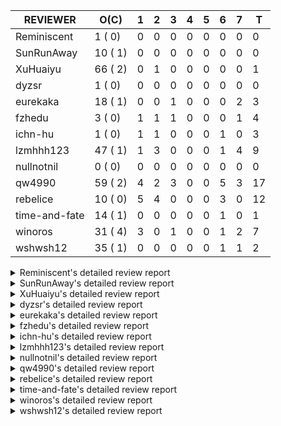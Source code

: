 |   REVIEWER    |  O(C)   | 1 | 2 | 3 | 4 | 5 | 6 | 7 | T  |
|---------------|---------|---|---|---|---|---|---|---|----|
| Reminiscent   |  1 ( 0) | 0 | 0 | 0 | 0 | 0 | 0 | 0 |  0 |
| SunRunAway    | 10 ( 1) | 0 | 0 | 0 | 0 | 0 | 0 | 0 |  0 |
| XuHuaiyu      | 66 ( 2) | 0 | 1 | 0 | 0 | 0 | 0 | 0 |  1 |
| dyzsr         |  1 ( 0) | 0 | 0 | 0 | 0 | 0 | 0 | 0 |  0 |
| eurekaka      | 18 ( 1) | 0 | 0 | 1 | 0 | 0 | 0 | 2 |  3 |
| fzhedu        |  3 ( 0) | 1 | 1 | 1 | 0 | 0 | 0 | 1 |  4 |
| ichn-hu       |  1 ( 0) | 1 | 1 | 0 | 0 | 0 | 1 | 0 |  3 |
| lzmhhh123     | 47 ( 1) | 1 | 3 | 0 | 0 | 0 | 1 | 4 |  9 |
| nullnotnil    |  0 ( 0) | 0 | 0 | 0 | 0 | 0 | 0 | 0 |  0 |
| qw4990        | 59 ( 2) | 4 | 2 | 3 | 0 | 0 | 5 | 3 | 17 |
| rebelice      | 10 ( 0) | 5 | 4 | 0 | 0 | 0 | 3 | 0 | 12 |
| time-and-fate | 14 ( 1) | 0 | 0 | 0 | 0 | 0 | 1 | 0 |  1 |
| winoros       | 31 ( 4) | 3 | 0 | 1 | 0 | 0 | 1 | 2 |  7 |
| wshwsh12      | 35 ( 1) | 0 | 0 | 0 | 0 | 0 | 1 | 1 |  2 |


<details> 
  <summary>Reminiscent's detailed review report</summary> 

## To Be Reviewed

|    REPO    |                                                              PR                                                               | C | LASTED |
|------------|-------------------------------------------------------------------------------------------------------------------------------|---|--------|
| tidb/24016 | [planner: fix index-out-of-range error when checking only_full_group_by (#23844)](https://github.com/pingcap/tidb/pull/24016) |   | 35d19h |


## Reviewed in Last 7 Days

| REPO | PR | C | D | R |
|------|----|---|---|---|


</details> 


<details> 
  <summary>SunRunAway's detailed review report</summary> 

## To Be Reviewed

|    REPO    |                                                                  PR                                                                   | C | LASTED  |
|------------|---------------------------------------------------------------------------------------------------------------------------------------|---|---------|
| tidb/19178 | [executor: Refactor probe channel](https://github.com/pingcap/tidb/pull/19178)                                                        |   | 279d17h |
| tidb/19807 | [executor: parallel evaluation for hash aggregate distinct](https://github.com/pingcap/tidb/pull/19807)                               |   | 257d11h |
| tidb/19900 | [executor: enable inline projection for sort&topN](https://github.com/pingcap/tidb/pull/19900)                                        | Y | 252d18h |
| tidb/20140 | [expressions: Support `bin-to-uuid` and `uuid-to-bin`](https://github.com/pingcap/tidb/pull/20140)                                    |   | 239d22h |
| tidb/21207 | [planner: fix the inappropriate out-of-range range estimation rule](https://github.com/pingcap/tidb/pull/21207)                       |   | 177d19h |
| tidb/21834 | [planner: enhanced index range calculation plan](https://github.com/pingcap/tidb/pull/21834)                                          |   | 154d19h |
| tidb/21878 | [planner: do not push down lock to pointGet/bacthPointGet when selection exists](https://github.com/pingcap/tidb/pull/21878)          |   | 152d18h |
| tidb/21956 | [planner/preprocessor: disallow into-outfile clause in some place](https://github.com/pingcap/tidb/pull/21956)                        |   | 147d23h |
| tidb/22217 | [*: rewrite origin SQL with default DB for SQL bindings (#21275)](https://github.com/pingcap/tidb/pull/22217)                         |   | 133d18h |
| tidb/22379 | [[experiment] executor: allow aggregation to spill disk when running out of memory quota](https://github.com/pingcap/tidb/pull/22379) |   | 126d19h |


## Reviewed in Last 7 Days

| REPO | PR | C | D | R |
|------|----|---|---|---|


</details> 


<details> 
  <summary>XuHuaiyu's detailed review report</summary> 

## To Be Reviewed

|     REPO     |                                                                                 PR                                                                                 | C | LASTED  |
|--------------|--------------------------------------------------------------------------------------------------------------------------------------------------------------------|---|---------|
| docs-cn/5561 | [Add sql optimization-related docs to toc](https://github.com/pingcap/docs-cn/pull/5561)                                                                           |   | 86d15h  |
| tidb/19900   | [executor: enable inline projection for sort&topN](https://github.com/pingcap/tidb/pull/19900)                                                                     | Y | 252d18h |
| docs/5621    | [releases: add tidb 4.0.13 release notes](https://github.com/pingcap/docs/pull/5621)                                                                               |   | 5d16h   |
| docs-cn/6270 | [releases: add tidb 4.0.13 release notes](https://github.com/pingcap/docs-cn/pull/6270)                                                                            |   | 5d16h   |
| tidb/19957   | [executor: add builtin aggregate function `json_arrayagg`](https://github.com/pingcap/tidb/pull/19957)                                                             | Y | 250d14h |
| tidb/20140   | [expressions: Support `bin-to-uuid` and `uuid-to-bin`](https://github.com/pingcap/tidb/pull/20140)                                                                 |   | 239d22h |
| tidb/20790   | [collation: add pinyin collation for chinese charset support](https://github.com/pingcap/tidb/pull/20790)                                                          |   | 197d21h |
| tidb/21064   | [planner, executor: fix cast not check error](https://github.com/pingcap/tidb/pull/21064)                                                                          |   | 185d9h  |
| tidb/21334   | [*: make rollback work on user-defined variables](https://github.com/pingcap/tidb/pull/21334)                                                                      |   | 174d14h |
| tidb/21401   | [expression: incompatibility with MySQL for ADDTIME()](https://github.com/pingcap/tidb/pull/21401)                                                                 |   | 170d11h |
| tidb/21536   | [executor: add slow-log file meta cache to avoid repeat read file meta information](https://github.com/pingcap/tidb/pull/21536)                                    |   | 163d15h |
| tidb/21564   | [ddl: fix Incorrect behavior of NO_ZERO_DATE when altering table](https://github.com/pingcap/tidb/pull/21564)                                                      |   | 162d16h |
| tidb/22131   | [privilege: remove leading and trailing space when create user and role](https://github.com/pingcap/tidb/pull/22131)                                               |   | 139d19h |
| tidb/22163   | [expression: separated arithmeticMinusIntSig](https://github.com/pingcap/tidb/pull/22163)                                                                          |   | 135d13h |
| tidb/22186   | [executor: fix select into outfile with year type column has no data (#22175)](https://github.com/pingcap/tidb/pull/22186)                                         |   | 134d16h |
| tidb/22616   | [expression: from_unixtime accept 64-bit integers](https://github.com/pingcap/tidb/pull/22616)                                                                     |   | 110d23h |
| tidb/22631   | [executor: refine window processor](https://github.com/pingcap/tidb/pull/22631)                                                                                    |   | 108d23h |
| tidb/22696   | [expression: enable arithmetic Mod push down](https://github.com/pingcap/tidb/pull/22696)                                                                          |   | 105d17h |
| tidb/22711   | [executor: Fix inline schema name](https://github.com/pingcap/tidb/pull/22711)                                                                                     |   | 105d12h |
| tidb/22722   | [planner, errno: make error code of ErrMixOfGroupFuncAndFields consistent with MySQL](https://github.com/pingcap/tidb/pull/22722)                                  |   | 104d21h |
| tidb/23012   | [executor: fix affected rows of ddls and complete uint tests](https://github.com/pingcap/tidb/pull/23012)                                                          |   | 80d17h  |
| tidb/23295   | [util, types: don't let SPM be affected by charset (#23161)](https://github.com/pingcap/tidb/pull/23295)                                                           |   | 68d12h  |
| tidb/23336   | [expression: fix unexpected constant fold when year compare string (#23281)](https://github.com/pingcap/tidb/pull/23336)                                           |   | 64d19h  |
| tidb/23348   | [planner: show cast type in EXPLAIN in coptask (#23123)](https://github.com/pingcap/tidb/pull/23348)                                                               |   | 64d18h  |
| tidb/23350   | [util/stringutil, util/ranger, planner: use hierarchical separators to simplify the parsing for info of EXPLAIN ](https://github.com/pingcap/tidb/pull/23350)      |   | 64d18h  |
| tidb/23398   | [expression: fix refine compare constant (#23339)](https://github.com/pingcap/tidb/pull/23398)                                                                     |   | 62d18h  |
| tidb/23405   | [domain: remove the exit chan, use context](https://github.com/pingcap/tidb/pull/23405)                                                                            |   | 62d17h  |
| tidb/23433   | [WIP: speed up for slow query logs retrieving ](https://github.com/pingcap/tidb/pull/23433)                                                                        |   | 61d17h  |
| tidb/23497   | [expression: Let TiDB use Hyperscan to support multi-pattern-match](https://github.com/pingcap/tidb/pull/23497)                                                    |   | 56d22h  |
| tidb/23562   | [execution: reuse iterator in hash join](https://github.com/pingcap/tidb/pull/23562)                                                                               |   | 55d13h  |
| tidb/23640   | [*: fix the bug about YEAR(0.9) returns NULL instead of 0 in NO_ZERO_DATE mode](https://github.com/pingcap/tidb/pull/23640)                                        |   | 51d13h  |
| tidb/23661   | [expression: Maintain separate scalar function pushdown lists for each engine instead of unified. (#23284)](https://github.com/pingcap/tidb/pull/23661)            |   | 50d20h  |
| tidb/23884   | [Metric: Collect TiKV Read Metric for SLI/SLO](https://github.com/pingcap/tidb/pull/23884)                                                                         |   | 42d20h  |
| tidb/23964   | [executor: GROUP_CONCAT(float) is not compatible with mysql](https://github.com/pingcap/tidb/pull/23964)                                                           |   | 37d17h  |
| tidb/24016   | [planner: fix index-out-of-range error when checking only_full_group_by (#23844)](https://github.com/pingcap/tidb/pull/24016)                                      |   | 35d19h  |
| tidb/24033   | [statistics: fix some unstable tests in global stats (#23502)](https://github.com/pingcap/tidb/pull/24033)                                                         |   | 35d9h   |
| tidb/24053   | [executor: fix wrong convert from bit to string when do projection (#23960)](https://github.com/pingcap/tidb/pull/24053)                                           |   | 34d16h  |
| tidb/24061   | [statistics: fix some potential panic in statistics (#23988)](https://github.com/pingcap/tidb/pull/24061)                                                          |   | 34d13h  |
| tidb/24079   | [planner: change descScanFactor to scanFactor when ExpectedCount is small. (#23972)](https://github.com/pingcap/tidb/pull/24079)                                   |   | 33d20h  |
| tidb/24155   | [planner, executor: fix index merge partial table scan schema (#23936)](https://github.com/pingcap/tidb/pull/24155)                                                |   | 29d20h  |
| tidb/24179   | [expression: fix float64 overflow check in plus/minus real function](https://github.com/pingcap/tidb/pull/24179)                                                   |   | 28d23h  |
| tidb/24228   | [executor: skip TestPrepareStmtAfterIsolationReadChange when race enable (#24200)](https://github.com/pingcap/tidb/pull/24228)                                     |   | 26d22h  |
| tidb/24229   | [executor: speed up race test TestInsertReorgDelete (#24208)](https://github.com/pingcap/tidb/pull/24229)                                                          |   | 26d21h  |
| tidb/24234   | [executor: skip TestMppExecution when race is enabled (#24222)](https://github.com/pingcap/tidb/pull/24234)                                                        |   | 26d18h  |
| tidb/24241   | [planner/core: remove random test to reduce CI time (#24207)](https://github.com/pingcap/tidb/pull/24241)                                                          |   | 26d15h  |
| tidb/24267   | [expression: fix wrong flen infer for bit constant (#23867)](https://github.com/pingcap/tidb/pull/24267)                                                           |   | 24d18h  |
| tidb/24287   | [planner/core: support union all for mpp.](https://github.com/pingcap/tidb/pull/24287)                                                                             |   | 23d19h  |
| tidb/24341   | [executor: fix projection executor panic and add failpoint test (#24231)](https://github.com/pingcap/tidb/pull/24341)                                              |   | 21d20h  |
| tidb/24345   | [executor: fix data race of parallel apply operator (#24257)](https://github.com/pingcap/tidb/pull/24345)                                                          |   | 21d19h  |
| tidb/24354   | [expression: fix wrong type infer for agg function when type is null (#24290)](https://github.com/pingcap/tidb/pull/24354)                                         |   | 21d16h  |
| tidb/24371   | [*: avoid create new parser object in prepared exec](https://github.com/pingcap/tidb/pull/24371)                                                                   |   | 20d20h  |
| tidb/24466   | [test: fix unstable TestIssue20658 (#24425)](https://github.com/pingcap/tidb/pull/24466)                                                                           |   | 12d15h  |
| tidb/24488   | [planner: let CopTiFlashConcurrencyFactor inflence the cost of whole plan (#24157)](https://github.com/pingcap/tidb/pull/24488)                                    |   | 11d18h  |
| tidb/24489   | [planner: clone possible properties before saving them (#24204)](https://github.com/pingcap/tidb/pull/24489)                                                       |   | 11d17h  |
| tidb/24513   | [inforschema, executor, util/kvcache, util/statement_summary : Add STATEMENTS_SUMMARY_EVICTED into information_schema](https://github.com/pingcap/tidb/pull/24513) |   | 9d21h   |
| tidb/24529   | [*: consitent get infoschema (#24230)](https://github.com/pingcap/tidb/pull/24529)                                                                                 |   | 9d13h   |
| tidb/24546   | [*: test](https://github.com/pingcap/tidb/pull/24546)                                                                                                              |   | 8d17h   |
| tidb/24566   | [variable: remove radix join variable](https://github.com/pingcap/tidb/pull/24566)                                                                                 |   | 7d21h   |
| tidb/24568   | [executor: fix index join panic on prefix index on some cases](https://github.com/pingcap/tidb/pull/24568)                                                         |   | 7d20h   |
| tidb/24611   | [executor: fix point_get result on clustered index when new-row-format disabled but new-collation enabled (#24544)](https://github.com/pingcap/tidb/pull/24611)    |   | 6d21h   |
| tidb/24613   | [planner, executor: supports select statement with AS OF](https://github.com/pingcap/tidb/pull/24613)                                                              |   | 6d19h   |
| tidb/24671   | [(DNM) Revert "planner, executor: enable inline projection for Limit (#20288)"](https://github.com/pingcap/tidb/pull/24671)                                        |   | 5d16h   |
| tidb/24699   | [*: Remove incorrect global sysvar caching](https://github.com/pingcap/tidb/pull/24699)                                                                            |   | 2d11h   |
| tidb/24740   | [*: support AS OF TIMESTAMP read-only begin statement](https://github.com/pingcap/tidb/pull/24740)                                                                 |   | 20h     |
| tidb/24766   | [executor: implement set transaction read only as of transaction](https://github.com/pingcap/tidb/pull/24766)                                                      |   | 13h     |
| tidb/24772   | [executor: fix wrong enum key in point get (#24618)](https://github.com/pingcap/tidb/pull/24772)                                                                   |   | 7h      |


## Reviewed in Last 7 Days

|    REPO    |                                                          PR                                                           | C | D |  R   |
|------------|-----------------------------------------------------------------------------------------------------------------------|---|---|------|
| tidb/24542 | [expression, planner: push cast down to control function with enum type.](https://github.com/pingcap/tidb/pull/24542) |   | 2 | 7d3h |


</details> 


<details> 
  <summary>dyzsr's detailed review report</summary> 

## To Be Reviewed

|    REPO    |                                                                 PR                                                                  | C | LASTED |
|------------|-------------------------------------------------------------------------------------------------------------------------------------|---|--------|
| tidb/24018 | [ranger: fix the range construction behavior when the column's type is `YEAR` (#23559)](https://github.com/pingcap/tidb/pull/24018) |   | 35d18h |


## Reviewed in Last 7 Days

| REPO | PR | C | D | R |
|------|----|---|---|---|


</details> 


<details> 
  <summary>eurekaka's detailed review report</summary> 

## To Be Reviewed

|    REPO    |                                                                  PR                                                                  | C | LASTED  |
|------------|--------------------------------------------------------------------------------------------------------------------------------------|---|---------|
| tidb/20877 | [statistics: collect index usage information](https://github.com/pingcap/tidb/pull/20877)                                            |   | 195d17h |
| tidb/23316 | [planner: Fix rebuild range for prepared plan](https://github.com/pingcap/tidb/pull/23316)                                           |   | 65d17h  |
| tidb/23373 | [executor: fix get var expr when session var is hex literal (#23241)](https://github.com/pingcap/tidb/pull/23373)                    |   | 63d19h  |
| tidb/23760 | [collation: fix tidb panic when compare string with collation](https://github.com/pingcap/tidb/pull/23760)                           |   | 49d14h  |
| tidb/24033 | [statistics: fix some unstable tests in global stats (#23502)](https://github.com/pingcap/tidb/pull/24033)                           |   | 35d9h   |
| tidb/24061 | [statistics: fix some potential panic in statistics (#23988)](https://github.com/pingcap/tidb/pull/24061)                            |   | 34d13h  |
| tidb/24079 | [planner: change descScanFactor to scanFactor when ExpectedCount is small. (#23972)](https://github.com/pingcap/tidb/pull/24079)     |   | 33d20h  |
| tidb/24147 | [docs/design: add proposal for common table expression](https://github.com/pingcap/tidb/pull/24147)                                  |   | 29d23h  |
| tidb/24155 | [planner, executor: fix index merge partial table scan schema (#23936)](https://github.com/pingcap/tidb/pull/24155)                  |   | 29d20h  |
| tidb/24317 | [statistics: skip reading mysql.stats_histograms if cached stats is up-to-date (#24175)](https://github.com/pingcap/tidb/pull/24317) |   | 22d17h  |
| tidb/24458 | [planner, executor, statistics: support correlation calc for new sampling method](https://github.com/pingcap/tidb/pull/24458)        |   | 12d17h  |
| tidb/24537 | [*: remove SchemaVersion in TransactionContext (#24236)](https://github.com/pingcap/tidb/pull/24537)                                 |   | 9d0h    |
| tidb/24623 | [statistics: fix the unexpected estimation error on full sampling](https://github.com/pingcap/tidb/pull/24623)                       |   | 6d18h   |
| tidb/24633 | [planner: fix incorrect TableDual plan built from nulleq (#24596)](https://github.com/pingcap/tidb/pull/24633)                       | Y | 6d14h   |
| tidb/24635 | [ranger: fix the case which could have duplicate ranges (#24590)](https://github.com/pingcap/tidb/pull/24635)                        |   | 6d14h   |
| tidb/24649 | [server: close the temporary session in HTTP API to avoid memory leak (#24339)](https://github.com/pingcap/tidb/pull/24649)          |   | 6d0h    |
| tidb/24650 | [server: close the temporary session in HTTP API to avoid memory leak (#24339)](https://github.com/pingcap/tidb/pull/24650)          |   | 6d0h    |
| tidb/24703 | [planner: unify name of datasource receiver](https://github.com/pingcap/tidb/pull/24703)                                             |   | 1d23h   |


## Reviewed in Last 7 Days

|    REPO    |                                                  PR                                                   | C | D |   R    |
|------------|-------------------------------------------------------------------------------------------------------|---|---|--------|
| tidb/24287 | [planner/core: support union all for mpp.](https://github.com/pingcap/tidb/pull/24287)                |   | 3 | 20d23h |
| tidb/24590 | [ranger: fix the case which could have duplicate ranges](https://github.com/pingcap/tidb/pull/24590)  |   | 7 | 22h    |
| tidb/24596 | [planner: fix incorrect TableDual plan built from nulleq](https://github.com/pingcap/tidb/pull/24596) | Y | 7 | 18h    |


</details> 


<details> 
  <summary>fzhedu's detailed review report</summary> 

## To Be Reviewed

|    REPO    |                                                               PR                                                                | C | LASTED |
|------------|---------------------------------------------------------------------------------------------------------------------------------|---|--------|
| tidb/24341 | [executor: fix projection executor panic and add failpoint test (#24231)](https://github.com/pingcap/tidb/pull/24341)           |   | 21d20h |
| tidb/24488 | [planner: let CopTiFlashConcurrencyFactor inflence the cost of whole plan (#24157)](https://github.com/pingcap/tidb/pull/24488) |   | 11d18h |
| tidb/24724 | [store/copr: balance region for batch cop task (#24521)](https://github.com/pingcap/tidb/pull/24724)                            |   | 1d16h  |


## Reviewed in Last 7 Days

|     REPO     |                                                  PR                                                  | C | D |   R   |
|--------------|------------------------------------------------------------------------------------------------------|---|---|-------|
| tiflash/1717 | [disable run-generate-tests for randgen-mpp (#1716)](https://github.com/pingcap/tiflash/pull/1717)   |   | 1 | 0h    |
| tidb/24521   | [store/copr: balance region for batch cop task](https://github.com/pingcap/tidb/pull/24521)          |   | 2 | 7d21h |
| tidb/24287   | [planner/core: support union all for mpp.](https://github.com/pingcap/tidb/pull/24287)               |   | 3 | 21d3h |
| kvproto/763  | [mpp: support returning regions that need retry (#751)](https://github.com/pingcap/kvproto/pull/763) |   | 7 | 0h    |


</details> 


<details> 
  <summary>ichn-hu's detailed review report</summary> 

## To Be Reviewed

|    REPO    |                                                PR                                                | C | LASTED |
|------------|--------------------------------------------------------------------------------------------------|---|--------|
| tidb/24772 | [executor: fix wrong enum key in point get (#24618)](https://github.com/pingcap/tidb/pull/24772) |   | 7h     |


## Reviewed in Last 7 Days

|    REPO    |                                                        PR                                                         | C | D |   R    |
|------------|-------------------------------------------------------------------------------------------------------------------|---|---|--------|
| tidb/24618 | [executor: fix wrong enum key in point get](https://github.com/pingcap/tidb/pull/24618)                           |   | 1 | 5d22h  |
| tidb/24379 | [executor: enhancement for ListInDisk(support writing after reading)](https://github.com/pingcap/tidb/pull/24379) |   | 2 | 18d20h |
| tidb/24632 | [util: fix wrong enum building for index range ](https://github.com/pingcap/tidb/pull/24632)                      |   | 6 | 16h    |


</details> 


<details> 
  <summary>lzmhhh123's detailed review report</summary> 

## To Be Reviewed

|    REPO    |                                                                           PR                                                                            | C | LASTED  |
|------------|---------------------------------------------------------------------------------------------------------------------------------------------------------|---|---------|
| tidb/20444 | [expression: add json_merge_patch](https://github.com/pingcap/tidb/pull/20444)                                                                          |   | 217d21h |
| tidb/20465 | [expression: add uuidShortFunction](https://github.com/pingcap/tidb/pull/20465)                                                                         |   | 216d19h |
| tidb/20642 | [executor: modify admin executors to support partitioned table with global index](https://github.com/pingcap/tidb/pull/20642)                           |   | 205d16h |
| tidb/20903 | [planner: fix confused and unnecessary double-projection in plans.](https://github.com/pingcap/tidb/pull/20903)                                         |   | 194d17h |
| tidb/21018 | [planner: don't push down null sensitive join conditions (#19620)](https://github.com/pingcap/tidb/pull/21018)                                          |   | 188d17h |
| tidb/21195 | [brie: integrate lightning to suport IMPORT statement](https://github.com/pingcap/tidb/pull/21195)                                                      |   | 177d23h |
| tidb/21334 | [*: make rollback work on user-defined variables](https://github.com/pingcap/tidb/pull/21334)                                                           |   | 174d14h |
| tidb/21347 | [session: make rollback work on global variables](https://github.com/pingcap/tidb/pull/21347)                                                           |   | 173d20h |
| tidb/21487 | [*: ensure TABLE statement works](https://github.com/pingcap/tidb/pull/21487)                                                                           |   | 167d5h  |
| tidb/21651 | [planner: allow filter condition pushing down to IndexScan for prefix index](https://github.com/pingcap/tidb/pull/21651)                                |   | 160d14h |
| tidb/22126 | [*: add `sys` schema, `sys.SCHEMA_UNUSED_INDEXES` view and `sys.SCHEMA_INDEX_USAGE` view](https://github.com/pingcap/tidb/pull/22126)                   |   | 139d20h |
| tidb/22361 | [table: fix insert into _tidb_rowid panic and rebase it if needed (#22062)](https://github.com/pingcap/tidb/pull/22361)                                 |   | 127d20h |
| tidb/22372 | [executor: fix SelectForUpdate in decorrelated subquery under pessimistic mode](https://github.com/pingcap/tidb/pull/22372)                             |   | 127d10h |
| tidb/22478 | [planner, executor: fix query partition table with global unique index get wrong result](https://github.com/pingcap/tidb/pull/22478)                    |   | 118d13h |
| tidb/22631 | [executor: refine window processor](https://github.com/pingcap/tidb/pull/22631)                                                                         |   | 108d23h |
| tidb/22699 | [brie: add error info column and history backup/restore info in sql](https://github.com/pingcap/tidb/pull/22699)                                        |   | 105d16h |
| tidb/23022 | [executor: create PipelinedWindowExec](https://github.com/pingcap/tidb/pull/23022)                                                                      |   | 79d18h  |
| tidb/23149 | [core: support left join and right join for join reorder](https://github.com/pingcap/tidb/pull/23149)                                                   |   | 74d12h  |
| tidb/23348 | [planner: show cast type in EXPLAIN in coptask (#23123)](https://github.com/pingcap/tidb/pull/23348)                                                    |   | 64d18h  |
| tidb/23373 | [executor: fix get var expr when session var is hex literal (#23241)](https://github.com/pingcap/tidb/pull/23373)                                       |   | 63d19h  |
| tidb/23661 | [expression: Maintain separate scalar function pushdown lists for each engine instead of unified. (#23284)](https://github.com/pingcap/tidb/pull/23661) |   | 50d20h  |
| tidb/23703 | [expression: fix approx_percent panic on bit column (#23687)](https://github.com/pingcap/tidb/pull/23703)                                               |   | 50d14h  |
| tidb/23760 | [collation: fix tidb panic when compare string with collation](https://github.com/pingcap/tidb/pull/23760)                                              |   | 49d14h  |
| tidb/23940 | [config, ddl: allow auto inc columns in generated columns and expression indexes](https://github.com/pingcap/tidb/pull/23940)                           |   | 39d18h  |
| tidb/23968 | [statistics: fix unstable TestDropPartitionStats test](https://github.com/pingcap/tidb/pull/23968)                                                      |   | 37d15h  |
| tidb/23987 | [executor: Implements json_arrayagg function](https://github.com/pingcap/tidb/pull/23987)                                                               |   | 36d18h  |
| tidb/24016 | [planner: fix index-out-of-range error when checking only_full_group_by (#23844)](https://github.com/pingcap/tidb/pull/24016)                           |   | 35d19h  |
| tidb/24018 | [ranger: fix the range construction behavior when the column's type is `YEAR` (#23559)](https://github.com/pingcap/tidb/pull/24018)                     |   | 35d18h  |
| tidb/24151 | [ddl: admin show ddl jobs output confusing with multiple jobs](https://github.com/pingcap/tidb/pull/24151)                                              |   | 29d21h  |
| tidb/24155 | [planner, executor: fix index merge partial table scan schema (#23936)](https://github.com/pingcap/tidb/pull/24155)                                     |   | 29d20h  |
| tidb/24186 | [executor: make column default value being aware of NO_ZERO_IN_DATE (#24174)](https://github.com/pingcap/tidb/pull/24186)                               |   | 28d19h  |
| tidb/24211 | [*: support txn retry when auto id meets duplicate entry](https://github.com/pingcap/tidb/pull/24211)                                                   |   | 27d13h  |
| tidb/24234 | [executor: skip TestMppExecution when race is enabled (#24222)](https://github.com/pingcap/tidb/pull/24234)                                             |   | 26d18h  |
| tidb/24250 | [planner: rewrite `LIKE` as range for expression index](https://github.com/pingcap/tidb/pull/24250)                                                     |   | 25d21h  |
| tidb/24268 | [expression: fix cast real, decimal to time (#24120)](https://github.com/pingcap/tidb/pull/24268)                                                       |   | 24d17h  |
| tidb/24341 | [executor: fix projection executor panic and add failpoint test (#24231)](https://github.com/pingcap/tidb/pull/24341)                                   |   | 21d20h  |
| tidb/24423 | [executor, statistics: support prefix column index case for full sampling analyze](https://github.com/pingcap/tidb/pull/24423)                          |   | 13d18h  |
| tidb/24539 | [statistics: dump FMSketch to KV only for partition table with dynamic prune mode (#24453)](https://github.com/pingcap/tidb/pull/24539)                 |   | 8d21h   |
| tidb/24551 | [planner: create new column slice in PreparePossibleProperties (#24342)](https://github.com/pingcap/tidb/pull/24551)                                    |   | 8d16h   |
| tidb/24574 | [planner: add tests for partition range boundaries for LT/GT](https://github.com/pingcap/tidb/pull/24574)                                               |   | 7d18h   |
| tidb/24600 | [store/tikv: change backoff type for missed tiflash peer. (#24577)](https://github.com/pingcap/tidb/pull/24600)                                         |   | 7d12h   |
| tidb/24612 | [planner/core: refresh stale regions in cache for batch cop response (#24457)](https://github.com/pingcap/tidb/pull/24612)                              |   | 6d21h   |
| tidb/24633 | [planner: fix incorrect TableDual plan built from nulleq (#24596)](https://github.com/pingcap/tidb/pull/24633)                                          | Y | 6d14h   |
| tidb/24670 | [expression: support cast real/int as real](https://github.com/pingcap/tidb/pull/24670)                                                                 |   | 5d16h   |
| tidb/24684 | [ddl: add region and split compatibility for temporary table](https://github.com/pingcap/tidb/pull/24684)                                               |   | 2d18h   |
| tidb/24737 | [executor: pessimistic lock on the temporary table should not be written to TiKV](https://github.com/pingcap/tidb/pull/24737)                           |   | 23h     |
| tidb/24770 | [config: ignore tiflash when show config](https://github.com/pingcap/tidb/pull/24770)                                                                   |   | 11h     |


## Reviewed in Last 7 Days

|    REPO    |                                                                    PR                                                                    | C | D |   R   |
|------------|------------------------------------------------------------------------------------------------------------------------------------------|---|---|-------|
| tikv/10167 | [copr: fix Max/Min bug when comparing signed and unsigned int64](https://github.com/tikv/tikv/pull/10167)                                |   | 1 | 5d20h |
| tidb/24675 | [expression: add builtin function ``json_pretty``](https://github.com/pingcap/tidb/pull/24675)                                           |   | 2 | 3d18h |
| tidb/24287 | [planner/core: support union all for mpp.](https://github.com/pingcap/tidb/pull/24287)                                                   |   | 2 | 22d1h |
| tidb/24685 | [*: add option for enum push down](https://github.com/pingcap/tidb/pull/24685)                                                           |   | 2 | 20h   |
| tidb/24614 | [planner: fix wrongly check for update statement](https://github.com/pingcap/tidb/pull/24614)                                            |   | 6 | 1d0h  |
| tidb/24632 | [util: fix wrong enum building for index range ](https://github.com/pingcap/tidb/pull/24632)                                             |   | 7 | 0h    |
| tidb/24542 | [expression, planner: push cast down to control function with enum type.](https://github.com/pingcap/tidb/pull/24542)                    |   | 7 | 2d0h  |
| tidb/24457 | [planner/core: refresh stale regions in cache for batch cop response](https://github.com/pingcap/tidb/pull/24457)                        |   | 7 | 5d20h |
| tikv/10159 | [tidb_query: fix read empty value for the clustered PK column in the 2nd index with latin1_bin](https://github.com/tikv/tikv/pull/10159) | Y | 7 | 17h   |


</details> 


<details> 
  <summary>nullnotnil's detailed review report</summary> 

## To Be Reviewed

| REPO | PR | C | LASTED |
|------|----|---|--------|


## Reviewed in Last 7 Days

| REPO | PR | C | D | R |
|------|----|---|---|---|


</details> 


<details> 
  <summary>qw4990's detailed review report</summary> 

## To Be Reviewed

|     REPO     |                                                                           PR                                                                            | C | LASTED  |
|--------------|---------------------------------------------------------------------------------------------------------------------------------------------------------|---|---------|
| docs-cn/5561 | [Add sql optimization-related docs to toc](https://github.com/pingcap/docs-cn/pull/5561)                                                                |   | 86d15h  |
| tidb/19029   | [types: fix unexpected NOT_NULL flags](https://github.com/pingcap/tidb/pull/19029)                                                                      |   | 286d22h |
| docs/5498    | [partitioning: Corrected partition management](https://github.com/pingcap/docs/pull/5498)                                                               |   | 23d19h  |
| tidb/20708   | [*: separate auto_increment ID allocator from _tidb_rowid allocator](https://github.com/pingcap/tidb/pull/20708)                                        |   | 202d20h |
| tidb/21018   | [planner: don't push down null sensitive join conditions (#19620)](https://github.com/pingcap/tidb/pull/21018)                                          |   | 188d17h |
| tidb/21318   | [planner, expression: use the range of column types to simplify expressions](https://github.com/pingcap/tidb/pull/21318)                                |   | 174d19h |
| tidb/21401   | [expression: incompatibility with MySQL for ADDTIME()](https://github.com/pingcap/tidb/pull/21401)                                                      |   | 170d11h |
| tidb/21508   | [execution: fix dayofweek('0000-00-00') behavior](https://github.com/pingcap/tidb/pull/21508)                                                           |   | 166d10h |
| tidb/21887   | [types: support %X %V %W formats for STR_TO_DATE()](https://github.com/pingcap/tidb/pull/21887)                                                         |   | 151d11h |
| tidb/22146   | [executor: forbid SFU on view](https://github.com/pingcap/tidb/pull/22146)                                                                              |   | 135d22h |
| tidb/22217   | [*: rewrite origin SQL with default DB for SQL bindings (#21275)](https://github.com/pingcap/tidb/pull/22217)                                           |   | 133d18h |
| tidb/22234   | [executor, planner: ON DUPLICATE UPDATE can refer to un-project col (#14412)](https://github.com/pingcap/tidb/pull/22234)                               |   | 133d15h |
| tidb/22261   | [time: fix parse datetime won't truncate the reluctant string (#22232)](https://github.com/pingcap/tidb/pull/22261)                                     |   | 132d19h |
| tidb/22374   | [expression: separated arithmeticIntDivideSig](https://github.com/pingcap/tidb/pull/22374)                                                              |   | 127d0h  |
| tidb/22415   | [ddl: refactor bundle[2/2] [6/6]](https://github.com/pingcap/tidb/pull/22415)                                                                           |   | 123d17h |
| tidb/22416   | [core: fix subQuery at projection in only_full_group](https://github.com/pingcap/tidb/pull/22416)                                                       | Y | 123d12h |
| tidb/22541   | [expression: Support builtin function SOUNDEX](https://github.com/pingcap/tidb/pull/22541)                                                              |   | 113d9h  |
| tidb/22862   | [brie: fix the problem that ddl restored by BR via SQL is not replicated to downstream](https://github.com/pingcap/tidb/pull/22862)                     |   | 86d23h  |
| tidb/23022   | [executor: create PipelinedWindowExec](https://github.com/pingcap/tidb/pull/23022)                                                                      |   | 79d18h  |
| tidb/23295   | [util, types: don't let SPM be affected by charset (#23161)](https://github.com/pingcap/tidb/pull/23295)                                                |   | 68d12h  |
| tidb/23316   | [planner: Fix rebuild range for prepared plan](https://github.com/pingcap/tidb/pull/23316)                                                              |   | 65d17h  |
| tidb/23373   | [executor: fix get var expr when session var is hex literal (#23241)](https://github.com/pingcap/tidb/pull/23373)                                       |   | 63d19h  |
| tidb/23398   | [expression: fix refine compare constant (#23339)](https://github.com/pingcap/tidb/pull/23398)                                                          |   | 62d18h  |
| tidb/23590   | [planner, table: optimize the list partition pruner for range query](https://github.com/pingcap/tidb/pull/23590)                                        |   | 54d16h  |
| tidb/23661   | [expression: Maintain separate scalar function pushdown lists for each engine instead of unified. (#23284)](https://github.com/pingcap/tidb/pull/23661) |   | 50d20h  |
| tidb/23730   | [distsql/*: typo fix for `dispatches`](https://github.com/pingcap/tidb/pull/23730)                                                                      |   | 49d19h  |
| tidb/23796   | [tests: make TestIndexLookupMergeJoinHang and TestIssue18068 stable (#23741)](https://github.com/pingcap/tidb/pull/23796)                               |   | 48d20h  |
| tidb/23963   | [executor: checking chunk is full precedes filtering](https://github.com/pingcap/tidb/pull/23963)                                                       |   | 37d17h  |
| tidb/23987   | [executor: Implements json_arrayagg function](https://github.com/pingcap/tidb/pull/23987)                                                               |   | 36d18h  |
| tidb/24018   | [ranger: fix the range construction behavior when the column's type is `YEAR` (#23559)](https://github.com/pingcap/tidb/pull/24018)                     |   | 35d18h  |
| tidb/24193   | [executor: implement CTEStorage](https://github.com/pingcap/tidb/pull/24193)                                                                            |   | 28d10h  |
| tidb/24229   | [executor: speed up race test TestInsertReorgDelete (#24208)](https://github.com/pingcap/tidb/pull/24229)                                               |   | 26d21h  |
| tidb/24241   | [planner/core: remove random test to reduce CI time (#24207)](https://github.com/pingcap/tidb/pull/24241)                                               |   | 26d15h  |
| tidb/24267   | [expression: fix wrong flen infer for bit constant (#23867)](https://github.com/pingcap/tidb/pull/24267)                                                |   | 24d18h  |
| tidb/24354   | [expression: fix wrong type infer for agg function when type is null (#24290)](https://github.com/pingcap/tidb/pull/24354)                              |   | 21d16h  |
| tidb/24374   | [planner: filter conflict read_from_storage hints (#24313)](https://github.com/pingcap/tidb/pull/24374)                                                 |   | 20d19h  |
| tidb/24382   | [statistics: trigger auto-analyze based on histogram row count](https://github.com/pingcap/tidb/pull/24382)                                             |   | 20d16h  |
| tidb/24432   | [store/copr: invalidate stale regions for Mpp query. (#24410)](https://github.com/pingcap/tidb/pull/24432)                                              |   | 13d16h  |
| tidb/24437   | [planner: fix column pruning bug for Apply and Join (#24369)](https://github.com/pingcap/tidb/pull/24437)                                               |   | 13d13h  |
| tidb/24466   | [test: fix unstable TestIssue20658 (#24425)](https://github.com/pingcap/tidb/pull/24466)                                                                |   | 12d15h  |
| tidb/24493   | [store/cop: reload region every time when meeting io error (#24447)](https://github.com/pingcap/tidb/pull/24493)                                        |   | 11d16h  |
| tidb/24527   | [*: Upgrade to go 1.16 && remove deprecated io/ioutil](https://github.com/pingcap/tidb/pull/24527)                                                      |   | 9d13h   |
| tidb/24537   | [*: remove SchemaVersion in TransactionContext (#24236)](https://github.com/pingcap/tidb/pull/24537)                                                    |   | 9d0h    |
| tidb/24539   | [statistics: dump FMSketch to KV only for partition table with dynamic prune mode (#24453)](https://github.com/pingcap/tidb/pull/24539)                 |   | 8d21h   |
| tidb/24551   | [planner: create new column slice in PreparePossibleProperties (#24342)](https://github.com/pingcap/tidb/pull/24551)                                    |   | 8d16h   |
| tidb/24575   | [*: introduce snapshot into analyze](https://github.com/pingcap/tidb/pull/24575)                                                                        |   | 7d18h   |
| tidb/24623   | [statistics: fix the unexpected estimation error on full sampling](https://github.com/pingcap/tidb/pull/24623)                                          |   | 6d18h   |
| tidb/24633   | [planner: fix incorrect TableDual plan built from nulleq (#24596)](https://github.com/pingcap/tidb/pull/24633)                                          | Y | 6d14h   |
| tidb/24635   | [ranger: fix the case which could have duplicate ranges (#24590)](https://github.com/pingcap/tidb/pull/24635)                                           |   | 6d14h   |
| tidb/24663   | [planner: include schema name when checking duplicate table aliases](https://github.com/pingcap/tidb/pull/24663)                                        |   | 5d17h   |
| tidb/24666   | [executor: add table name in log](https://github.com/pingcap/tidb/pull/24666)                                                                           |   | 5d17h   |
| tidb/24680   | [tablecodec: fix write wrong prefix index value when collation is ascii_bin/latin1_bin (#24578)](https://github.com/pingcap/tidb/pull/24680)            |   | 2d20h   |
| tidb/24691   | [executor: optimize warning information when query table information_schema.cluster_config](https://github.com/pingcap/tidb/pull/24691)                 |   | 2d15h   |
| tidb/24711   | [expression: add builtin function ``json_merge_patch``](https://github.com/pingcap/tidb/pull/24711)                                                     |   | 1d20h   |
| tidb/24736   | [store/tikv: extract methods for LockCtx](https://github.com/pingcap/tidb/pull/24736)                                                                   |   | 23h     |
| tidb/24755   | [planner: cleanup point update cache logic](https://github.com/pingcap/tidb/pull/24755)                                                                 |   | 17h     |
| tidb/24762   | [kv: remove `DelOption` method](https://github.com/pingcap/tidb/pull/24762)                                                                             |   | 15h     |
| tidb/24769   | [executor: avoid distsql request for TableReader/IndexReader/IndexLookup on temporary table](https://github.com/pingcap/tidb/pull/24769)                |   | 12h     |
| tidb/24772   | [executor: fix wrong enum key in point get (#24618)](https://github.com/pingcap/tidb/pull/24772)                                                        |   | 7h      |


## Reviewed in Last 7 Days

|      REPO      |                                                               PR                                                                | C | D |   R   |
|----------------|---------------------------------------------------------------------------------------------------------------------------------|---|---|-------|
| tidb-test/1190 | [planner: update tests for point get for partition table](https://github.com/pingcap/tidb-test/pull/1190)                       |   | 1 | 2d18h |
| tidb/24588     | [planner: Implement PointGet in TryFastPlan for range/list paritition table](https://github.com/pingcap/tidb/pull/24588)        |   | 1 | 7d16h |
| tidb/24744     | [executor: add partition test with expression](https://github.com/pingcap/tidb/pull/24744)                                      |   | 1 | 4h    |
| tidb/24574     | [planner: add tests for partition range boundaries for LT/GT](https://github.com/pingcap/tidb/pull/24574)                       |   | 1 | 7d3h  |
| tidb/24497     | [executor: add correctness tests about direct reading with indexJoin](https://github.com/pingcap/tidb/pull/24497)               |   | 2 | 9d20h |
| tidb/24673     | [executor: add correctness tests for partition table with different joins](https://github.com/pingcap/tidb/pull/24673)          |   | 2 | 3d19h |
| tidb/24674     | [executor: add correctness tests about IndexMerge](https://github.com/pingcap/tidb/pull/24674)                                  |   | 3 | 2d20h |
| tidb/24628     | [executor: add test cases about partition table with `expression`](https://github.com/pingcap/tidb/pull/24628)                  |   | 3 | 3d20h |
| tidb/24554     | [planner: add partitioning pruning tests for range partitioning](https://github.com/pingcap/tidb/pull/24554)                    |   | 3 | 5d16h |
| tidb/24455     | [executor: add correctness tests about direct reading with ORDER BY and LIMIT](https://github.com/pingcap/tidb/pull/24455)      |   | 6 | 6d22h |
| tidb/24637     | [planner: fix only_full_group_by check not enough (#23404)](https://github.com/pingcap/tidb/pull/24637)                         |   | 6 | 18h   |
| tidb/24634     | [ranger: fix the case which could have duplicate ranges (#24590)](https://github.com/pingcap/tidb/pull/24634)                   |   | 6 | 18h   |
| tidb/24650     | [server: close the temporary session in HTTP API to avoid memory leak (#24339)](https://github.com/pingcap/tidb/pull/24650)     |   | 6 | 4h    |
| tidb/24649     | [server: close the temporary session in HTTP API to avoid memory leak (#24339)](https://github.com/pingcap/tidb/pull/24649)     |   | 6 | 4h    |
| tidb/24590     | [ranger: fix the case which could have duplicate ranges](https://github.com/pingcap/tidb/pull/24590)                            |   | 7 | 1d1h  |
| tidb/24339     | [server: close the temporary session in HTTP API to avoid memory leak](https://github.com/pingcap/tidb/pull/24339)              |   | 7 | 15d1h |
| tidb/24488     | [planner: let CopTiFlashConcurrencyFactor inflence the cost of whole plan (#24157)](https://github.com/pingcap/tidb/pull/24488) |   | 7 | 4d21h |


</details> 


<details> 
  <summary>rebelice's detailed review report</summary> 

## To Be Reviewed

|     REPO     |                                                                 PR                                                                  | C | LASTED |
|--------------|-------------------------------------------------------------------------------------------------------------------------------------|---|--------|
| docs/5185    | [sql-statements, information-schema: add `END_TIME` field for table `ANALYZE_STATUS`](https://github.com/pingcap/docs/pull/5185)    |   | 48d18h |
| docs-cn/5916 | [sql-statements, information-schema: add `END_TIME` field for table `ANALYZE_STATUS`](https://github.com/pingcap/docs-cn/pull/5916) |   | 48d17h |
| tidb/23836   | [parser, core: Implement force_index hint in parser and TiDB](https://github.com/pingcap/tidb/pull/23836)                           |   | 47d18h |
| tidb/24033   | [statistics: fix some unstable tests in global stats (#23502)](https://github.com/pingcap/tidb/pull/24033)                          |   | 35d9h  |
| tidb/24306   | [util/ranger: fix func name typo](https://github.com/pingcap/tidb/pull/24306)                                                       |   | 22d23h |
| tidb/24374   | [planner: filter conflict read_from_storage hints (#24313)](https://github.com/pingcap/tidb/pull/24374)                             |   | 20d19h |
| tidb/24488   | [planner: let CopTiFlashConcurrencyFactor inflence the cost of whole plan (#24157)](https://github.com/pingcap/tidb/pull/24488)     |   | 11d18h |
| tidb/24649   | [server: close the temporary session in HTTP API to avoid memory leak (#24339)](https://github.com/pingcap/tidb/pull/24649)         |   | 6d0h   |
| tidb/24650   | [server: close the temporary session in HTTP API to avoid memory leak (#24339)](https://github.com/pingcap/tidb/pull/24650)         |   | 6d0h   |
| tidb/24669   | [planner: fix "order by + num " can use a column not in select fields](https://github.com/pingcap/tidb/pull/24669)                  |   | 5d16h  |


## Reviewed in Last 7 Days

|    REPO    |                                                                PR                                                                | C | D |   R    |
|------------|----------------------------------------------------------------------------------------------------------------------------------|---|---|--------|
| tidb/23537 | [planner: remove some risky cache operations in the plan builder (#23354)](https://github.com/pingcap/tidb/pull/23537)           |   | 1 | 55d19h |
| tidb/24497 | [executor: add correctness tests about direct reading with indexJoin](https://github.com/pingcap/tidb/pull/24497)                |   | 1 | 10d14h |
| tidb/24574 | [planner: add tests for partition range boundaries for LT/GT](https://github.com/pingcap/tidb/pull/24574)                        |   | 1 | 6d19h  |
| tidb/24598 | [planner: add range partition boundaries tests with BETWEEN expression](https://github.com/pingcap/tidb/pull/24598)              |   | 1 | 6d13h  |
| tidb/24554 | [planner: add partitioning pruning tests for range partitioning](https://github.com/pingcap/tidb/pull/24554)                     |   | 1 | 7d13h  |
| tidb/24714 | [executor: add more cases about dynamic-mode with union/DML/subquery](https://github.com/pingcap/tidb/pull/24714)                |   | 2 | 0h     |
| tidb/24674 | [executor: add correctness tests about IndexMerge](https://github.com/pingcap/tidb/pull/24674)                                   |   | 2 | 3d15h  |
| tidb/24673 | [executor: add correctness tests for partition table with different joins](https://github.com/pingcap/tidb/pull/24673)           |   | 2 | 3d16h  |
| tidb/24683 | [executor: add some test cases about dynamic-mode and apply operator](https://github.com/pingcap/tidb/pull/24683)                |   | 2 | 19h    |
| tidb/24665 | [executor: add some test cases about partition table dynamic-mode with split-region](https://github.com/pingcap/tidb/pull/24665) |   | 6 | 0h     |
| tidb/24659 | [planner: fix wrong column offsets when processing dynamic pruning for IndexJoin](https://github.com/pingcap/tidb/pull/24659)    |   | 6 | 2h     |
| tidb/24588 | [planner: Implement PointGet in TryFastPlan for range/list paritition table](https://github.com/pingcap/tidb/pull/24588)         |   | 6 | 1d22h  |


</details> 


<details> 
  <summary>time-and-fate's detailed review report</summary> 

## To Be Reviewed

|    REPO    |                                                                   PR                                                                    | C | LASTED  |
|------------|-----------------------------------------------------------------------------------------------------------------------------------------|---|---------|
| tidb/20877 | [statistics: collect index usage information](https://github.com/pingcap/tidb/pull/20877)                                               |   | 195d17h |
| tidb/22416 | [core: fix subQuery at projection in only_full_group](https://github.com/pingcap/tidb/pull/22416)                                       | Y | 123d12h |
| tidb/24155 | [planner, executor: fix index merge partial table scan schema (#23936)](https://github.com/pingcap/tidb/pull/24155)                     |   | 29d20h  |
| tidb/24374 | [planner: filter conflict read_from_storage hints (#24313)](https://github.com/pingcap/tidb/pull/24374)                                 |   | 20d19h  |
| tidb/24382 | [statistics: trigger auto-analyze based on histogram row count](https://github.com/pingcap/tidb/pull/24382)                             |   | 20d16h  |
| tidb/24529 | [*: consitent get infoschema (#24230)](https://github.com/pingcap/tidb/pull/24529)                                                      |   | 9d13h   |
| tidb/24539 | [statistics: dump FMSketch to KV only for partition table with dynamic prune mode (#24453)](https://github.com/pingcap/tidb/pull/24539) |   | 8d21h   |
| tidb/24556 | [planner: add MergeAdjacentWindow rule for cascades](https://github.com/pingcap/tidb/pull/24556)                                        |   | 8d11h   |
| tidb/24575 | [*: introduce snapshot into analyze](https://github.com/pingcap/tidb/pull/24575)                                                        |   | 7d18h   |
| tidb/24635 | [ranger: fix the case which could have duplicate ranges (#24590)](https://github.com/pingcap/tidb/pull/24635)                           |   | 6d14h   |
| tidb/24663 | [planner: include schema name when checking duplicate table aliases](https://github.com/pingcap/tidb/pull/24663)                        |   | 5d17h   |
| tidb/24689 | [planner: warn for incremental analyze in version 3 stats](https://github.com/pingcap/tidb/pull/24689)                                  |   | 2d15h   |
| tidb/24753 | [statistics: avoid lock leak if error happens when reloading stats](https://github.com/pingcap/tidb/pull/24753)                         |   | 17h     |
| tidb/24757 | [planner/core: support limit push down](https://github.com/pingcap/tidb/pull/24757)                                                     |   | 16h     |


## Reviewed in Last 7 Days

|    REPO    |                                                       PR                                                       | C | D |  R  |
|------------|----------------------------------------------------------------------------------------------------------------|---|---|-----|
| tidb/24623 | [statistics: fix the unexpected estimation error on full sampling](https://github.com/pingcap/tidb/pull/24623) |   | 6 | 23h |


</details> 


<details> 
  <summary>winoros's detailed review report</summary> 

## To Be Reviewed

|     REPO     |                                                                              PR                                                                               | C | LASTED  |
|--------------|---------------------------------------------------------------------------------------------------------------------------------------------------------------|---|---------|
| tidb/18247   | [docs/design: proposal for non-recursive common table expression (CTE)](https://github.com/pingcap/tidb/pull/18247)                                           | Y | 325d8h  |
| docs-cn/5916 | [sql-statements, information-schema: add `END_TIME` field for table `ANALYZE_STATUS`](https://github.com/pingcap/docs-cn/pull/5916)                           |   | 48d17h  |
| tidb/19957   | [executor: add builtin aggregate function `json_arrayagg`](https://github.com/pingcap/tidb/pull/19957)                                                        | Y | 250d14h |
| tidb/20877   | [statistics: collect index usage information](https://github.com/pingcap/tidb/pull/20877)                                                                     |   | 195d17h |
| tidb/21018   | [planner: don't push down null sensitive join conditions (#19620)](https://github.com/pingcap/tidb/pull/21018)                                                |   | 188d17h |
| tidb/21207   | [planner: fix the inappropriate out-of-range range estimation rule](https://github.com/pingcap/tidb/pull/21207)                                               |   | 177d19h |
| tidb/21487   | [*: ensure TABLE statement works](https://github.com/pingcap/tidb/pull/21487)                                                                                 |   | 167d5h  |
| tidb/22181   | [planner, expression: fix error when using IN combined with subquery (#22080)](https://github.com/pingcap/tidb/pull/22181)                                    |   | 134d18h |
| tidb/22416   | [core: fix subQuery at projection in only_full_group](https://github.com/pingcap/tidb/pull/22416)                                                             | Y | 123d12h |
| tidb/22504   | [*:Fix the fetchHotRegion bug that the count always zero](https://github.com/pingcap/tidb/pull/22504)                                                         |   | 115d20h |
| tidb/23348   | [planner: show cast type in EXPLAIN in coptask (#23123)](https://github.com/pingcap/tidb/pull/23348)                                                          |   | 64d18h  |
| tidb/23350   | [util/stringutil, util/ranger, planner: use hierarchical separators to simplify the parsing for info of EXPLAIN ](https://github.com/pingcap/tidb/pull/23350) |   | 64d18h  |
| tidb/23373   | [executor: fix get var expr when session var is hex literal (#23241)](https://github.com/pingcap/tidb/pull/23373)                                             |   | 63d19h  |
| tidb/23849   | [ddl: tidb panic while query hash partition table with is null condition](https://github.com/pingcap/tidb/pull/23849)                                         |   | 44d13h  |
| tidb/24018   | [ranger: fix the range construction behavior when the column's type is `YEAR` (#23559)](https://github.com/pingcap/tidb/pull/24018)                           |   | 35d18h  |
| tidb/24061   | [statistics: fix some potential panic in statistics (#23988)](https://github.com/pingcap/tidb/pull/24061)                                                     |   | 34d13h  |
| tidb/24079   | [planner: change descScanFactor to scanFactor when ExpectedCount is small. (#23972)](https://github.com/pingcap/tidb/pull/24079)                              |   | 33d20h  |
| tidb/24138   | [planner: Add Equivalence Rules to Transform BinaryOptSubquery to ExistsSubquery](https://github.com/pingcap/tidb/pull/24138)                                 |   | 30d12h  |
| tidb/24241   | [planner/core: remove random test to reduce CI time (#24207)](https://github.com/pingcap/tidb/pull/24241)                                                     |   | 26d15h  |
| tidb/24382   | [statistics: trigger auto-analyze based on histogram row count](https://github.com/pingcap/tidb/pull/24382)                                                   |   | 20d16h  |
| tidb/24499   | [store/tikv: fix misuse of PD client's GetStore (#23695)](https://github.com/pingcap/tidb/pull/24499)                                                         |   | 11d13h  |
| tidb/24500   | [store/tikv: fix misuse of PD client's GetStore (#23695)](https://github.com/pingcap/tidb/pull/24500)                                                         |   | 11d13h  |
| tidb/24539   | [statistics: dump FMSketch to KV only for partition table with dynamic prune mode (#24453)](https://github.com/pingcap/tidb/pull/24539)                       |   | 8d21h   |
| tidb/24575   | [*: introduce snapshot into analyze](https://github.com/pingcap/tidb/pull/24575)                                                                              |   | 7d18h   |
| tidb/24600   | [store/tikv: change backoff type for missed tiflash peer. (#24577)](https://github.com/pingcap/tidb/pull/24600)                                               |   | 7d12h   |
| tidb/24633   | [planner: fix incorrect TableDual plan built from nulleq (#24596)](https://github.com/pingcap/tidb/pull/24633)                                                | Y | 6d14h   |
| tidb/24635   | [ranger: fix the case which could have duplicate ranges (#24590)](https://github.com/pingcap/tidb/pull/24635)                                                 |   | 6d14h   |
| tidb/24663   | [planner: include schema name when checking duplicate table aliases](https://github.com/pingcap/tidb/pull/24663)                                              |   | 5d17h   |
| tidb/24689   | [planner: warn for incremental analyze in version 3 stats](https://github.com/pingcap/tidb/pull/24689)                                                        |   | 2d15h   |
| tidb/24753   | [statistics: avoid lock leak if error happens when reloading stats](https://github.com/pingcap/tidb/pull/24753)                                               |   | 17h     |
| tidb/24755   | [planner: cleanup point update cache logic](https://github.com/pingcap/tidb/pull/24755)                                                                       |   | 17h     |


## Reviewed in Last 7 Days

|     REPO     |                                                              PR                                                               | C | D |   R   |
|--------------|-------------------------------------------------------------------------------------------------------------------------------|---|---|-------|
| tidb/24763   | [*: prepare errors for CTE](https://github.com/pingcap/tidb/pull/24763)                                                       |   | 1 | 0h    |
| tidb/24661   | [ranger: fix incorrect enum range for xxx_ci collation](https://github.com/pingcap/tidb/pull/24661)                           |   | 1 | 5d3h  |
| tidb/24458   | [planner, executor, statistics: support correlation calc for new sampling method](https://github.com/pingcap/tidb/pull/24458) |   | 1 | 12d0h |
| tidb/24613   | [planner, executor: supports select statement with AS OF](https://github.com/pingcap/tidb/pull/24613)                         |   | 3 | 4d2h  |
| tidb/24637   | [planner: fix only_full_group_by check not enough (#23404)](https://github.com/pingcap/tidb/pull/24637)                       |   | 6 | 17h   |
| tidb/24596   | [planner: fix incorrect TableDual plan built from nulleq](https://github.com/pingcap/tidb/pull/24596)                         | Y | 7 | 21h   |
| docs-cn/6113 | [config: update the default value of `feedback-probability`](https://github.com/pingcap/docs-cn/pull/6113)                    |   | 7 | 21d1h |


</details> 


<details> 
  <summary>wshwsh12's detailed review report</summary> 

## To Be Reviewed

|    REPO    |                                                                   PR                                                                    | C | LASTED  |
|------------|-----------------------------------------------------------------------------------------------------------------------------------------|---|---------|
| tidb/19807 | [executor: parallel evaluation for hash aggregate distinct](https://github.com/pingcap/tidb/pull/19807)                                 |   | 257d11h |
| tidb/19957 | [executor: add builtin aggregate function `json_arrayagg`](https://github.com/pingcap/tidb/pull/19957)                                  | Y | 250d14h |
| tidb/21487 | [*: ensure TABLE statement works](https://github.com/pingcap/tidb/pull/21487)                                                           |   | 167d5h  |
| tidb/21887 | [types: support %X %V %W formats for STR_TO_DATE()](https://github.com/pingcap/tidb/pull/21887)                                         |   | 151d11h |
| tidb/22378 | [executor: vectorize hash aggregate](https://github.com/pingcap/tidb/pull/22378)                                                        |   | 126d20h |
| tidb/23336 | [expression: fix unexpected constant fold when year compare string (#23281)](https://github.com/pingcap/tidb/pull/23336)                |   | 64d19h  |
| tidb/23348 | [planner: show cast type in EXPLAIN in coptask (#23123)](https://github.com/pingcap/tidb/pull/23348)                                    |   | 64d18h  |
| tidb/23398 | [expression: fix refine compare constant (#23339)](https://github.com/pingcap/tidb/pull/23398)                                          |   | 62d18h  |
| tidb/23519 | [executor: check privilege before adding](https://github.com/pingcap/tidb/pull/23519)                                                   |   | 56d0h   |
| tidb/23760 | [collation: fix tidb panic when compare string with collation](https://github.com/pingcap/tidb/pull/23760)                              |   | 49d14h  |
| tidb/23968 | [statistics: fix unstable TestDropPartitionStats test](https://github.com/pingcap/tidb/pull/23968)                                      |   | 37d15h  |
| tidb/23979 | [executor, statistics: fix unstable `TestAnalyzeIndexExtractTopN`](https://github.com/pingcap/tidb/pull/23979)                          |   | 36d23h  |
| tidb/24018 | [ranger: fix the range construction behavior when the column's type is `YEAR` (#23559)](https://github.com/pingcap/tidb/pull/24018)     |   | 35d18h  |
| tidb/24033 | [statistics: fix some unstable tests in global stats (#23502)](https://github.com/pingcap/tidb/pull/24033)                              |   | 35d9h   |
| tidb/24050 | [expression: fix get var panic when types not match](https://github.com/pingcap/tidb/pull/24050)                                        |   | 34d17h  |
| tidb/24053 | [executor: fix wrong convert from bit to string when do projection (#23960)](https://github.com/pingcap/tidb/pull/24053)                |   | 34d16h  |
| tidb/24147 | [docs/design: add proposal for common table expression](https://github.com/pingcap/tidb/pull/24147)                                     |   | 29d23h  |
| tidb/24186 | [executor: make column default value being aware of NO_ZERO_IN_DATE (#24174)](https://github.com/pingcap/tidb/pull/24186)               |   | 28d19h  |
| tidb/24228 | [executor: skip TestPrepareStmtAfterIsolationReadChange when race enable (#24200)](https://github.com/pingcap/tidb/pull/24228)          |   | 26d22h  |
| tidb/24229 | [executor: speed up race test TestInsertReorgDelete (#24208)](https://github.com/pingcap/tidb/pull/24229)                               |   | 26d21h  |
| tidb/24267 | [expression: fix wrong flen infer for bit constant (#23867)](https://github.com/pingcap/tidb/pull/24267)                                |   | 24d18h  |
| tidb/24268 | [expression: fix cast real, decimal to time (#24120)](https://github.com/pingcap/tidb/pull/24268)                                       |   | 24d17h  |
| tidb/24341 | [executor: fix projection executor panic and add failpoint test (#24231)](https://github.com/pingcap/tidb/pull/24341)                   |   | 21d20h  |
| tidb/24345 | [executor: fix data race of parallel apply operator (#24257)](https://github.com/pingcap/tidb/pull/24345)                               |   | 21d19h  |
| tidb/24354 | [expression: fix wrong type infer for agg function when type is null (#24290)](https://github.com/pingcap/tidb/pull/24354)              |   | 21d16h  |
| tidb/24504 | [expression: uncomment pushdown for JSONUnquote expression](https://github.com/pingcap/tidb/pull/24504)                                 |   | 10d16h  |
| tidb/24529 | [*: consitent get infoschema (#24230)](https://github.com/pingcap/tidb/pull/24529)                                                      |   | 9d13h   |
| tidb/24537 | [*: remove SchemaVersion in TransactionContext (#24236)](https://github.com/pingcap/tidb/pull/24537)                                    |   | 9d0h    |
| tidb/24539 | [statistics: dump FMSketch to KV only for partition table with dynamic prune mode (#24453)](https://github.com/pingcap/tidb/pull/24539) |   | 8d21h   |
| tidb/24588 | [planner: Implement PointGet in TryFastPlan for range/list paritition table](https://github.com/pingcap/tidb/pull/24588)                |   | 7d16h   |
| tidb/24708 | [planner: fix the ORDER BY column not match the GROUP BY clause](https://github.com/pingcap/tidb/pull/24708)                            |   | 1d21h   |
| tidb/24714 | [executor: add more cases about dynamic-mode with union/DML/subquery](https://github.com/pingcap/tidb/pull/24714)                       |   | 1d19h   |
| tidb/24744 | [executor: add partition test with expression](https://github.com/pingcap/tidb/pull/24744)                                              |   | 19h     |
| tidb/24767 | [*: refine some error messages](https://github.com/pingcap/tidb/pull/24767)                                                             |   | 12h     |
| tidb/24772 | [executor: fix wrong enum key in point get (#24618)](https://github.com/pingcap/tidb/pull/24772)                                        |   | 7h      |


## Reviewed in Last 7 Days

|    REPO    |                                                 PR                                                  | C | D | R  |
|------------|-----------------------------------------------------------------------------------------------------|---|---|----|
| tidb/24661 | [ranger: fix incorrect enum range for xxx_ci collation](https://github.com/pingcap/tidb/pull/24661) |   | 6 | 2h |
| tidb/24618 | [executor: fix wrong enum key in point get](https://github.com/pingcap/tidb/pull/24618)             |   | 7 | 0h |


</details> 

